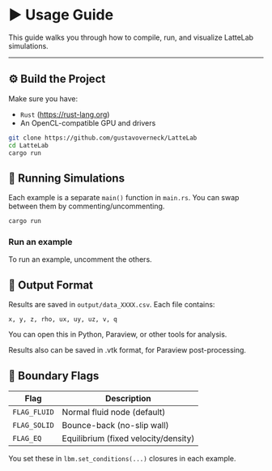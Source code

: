 # ▶️ Usage Guide

This guide walks you through how to compile, run, and visualize LatteLab simulations.

---

## ⚙️ Build the Project

Make sure you have:
- `Rust` (https://rust-lang.org)
- An OpenCL-compatible GPU and drivers

```bash
git clone https://github.com/gustavoverneck/LatteLab
cd LatteLab
cargo run
```

## 🧪 Running Simulations
Each example is a separate `main()` function in `main.rs`. You can swap between them by commenting/uncommenting.

```bash
cargo run
```

### Run an example
To run an example, uncomment the others.

## 🧾 Output Format
Results are saved in `output/data_XXXX.csv`. Each file contains:

``` csv
x, y, z, rho, ux, uy, uz, v, q
```
You can open this in Python, Paraview, or other tools for analysis.

Results also can be saved in .vtk format, for Paraview post-processing.

## 🧊 Boundary Flags

| Flag         | Description                          |
|--------------|--------------------------------------|
| `FLAG_FLUID` | Normal fluid node (default)         |
| `FLAG_SOLID` | Bounce-back (no-slip wall)          |
| `FLAG_EQ`    | Equilibrium (fixed velocity/density)|

You set these in `lbm.set_conditions(...)` closures in each example.
